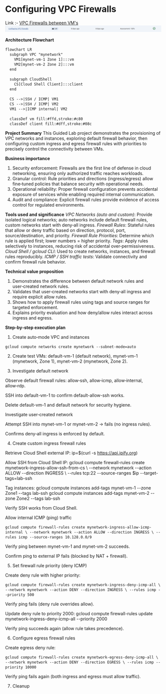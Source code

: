 # Configuring VPC Firewalls

Link :- [VPC Firewalls between VM's](https://www.skills.google/focuses/19172?parent=catalog)
![image](image.png)

**Architecture Flowchart**
```mermaid
flowchart LR
  subgraph VPC "mynetwork"
    VM1[mynet-vm-1 Zone 1]:::vm
    VM2[mynet-vm-2 Zone 2]:::vm
  end

  subgraph CloudShell
    CS[Cloud Shell Client]:::client
  end

  CS -->|SSH / ICMP| VM1
  CS -->|SSH / ICMP| VM2
  VM1 -->|ICMP internal| VM2

  classDef vm fill:#ffd,stroke:#c80
  classDef client fill:#dff,stroke:#08c
```

**Project Summary**
This Guided Lab project demonstrates the provisioning of VPC networks and instances, exploring default firewall behavior, then configuring custom ingress and egress firewall rules with priorities to precisely control the connectivity between VMs.

**Business importance**
1) Security enforcement: Firewalls are the first line of defense in cloud networking, ensuring only authorized traffic reaches workloads.
2) Granular control: Rule priorities and directions (ingress/egress) allow fine‑tuned policies that balance security with operational needs.
3) Operational reliability: Proper firewall configuration prevents accidental exposure of services while enabling required internal communication.
4) Audit and compliance: Explicit firewall rules provide evidence of access control for regulated environments.

**Tools used and significance**
*VPC Networks (auto and custom)*: Provide isolated logical networks; auto networks include default firewall rules, custom networks start with deny‑all ingress.
*Firewall Rules*: Stateful rules that allow or deny traffic based on direction, protocol, port, source/destination, and priority.
*Firewall Rule Priorities*: Determine which rule is applied first; lower numbers = higher priority.
*Tags*: Apply rules selectively to instances, reducing risk of accidental over‑permissiveness.
*Cloud Shell / gcloud CLI*: Used to create networks, instances, and firewall rules reproducibly.
*ICMP / SSH traffic tests*: Validate connectivity and confirm firewall rule behavior.

**Technical value proposition**
1) Demonstrates the difference between default network rules and user‑created network rules.
2) Validates that user‑created networks start with deny‑all ingress and require explicit allow rules.
3) Shows how to apply firewall rules using tags and source ranges for targeted enforcement.
4) Explains priority evaluation and how deny/allow rules interact across ingress and egress.




**Step‑by‑step execution plan**

1) Create auto‑mode VPC and instances
```
gcloud compute networks create mynetwork --subnet-mode=auto
```
2) Create test VMs: default-vm-1 (default network), mynet-vm-1 (mynetwork, Zone 1), mynet-vm-2 (mynetwork, Zone 2).

3) Investigate default network

Observe default firewall rules: allow‑ssh, allow‑icmp, allow‑internal, allow‑rdp.

SSH into default-vm-1 to confirm default-allow-ssh works.

Delete default-vm-1 and default network for security hygiene.

Investigate user‑created network

Attempt SSH into mynet-vm-1 or mynet-vm-2 → fails (no ingress rules).

Confirms deny‑all ingress is enforced by default.

4) Create custom ingress firewall rules

Retrieve Cloud Shell external IP: ip=$(curl -s https://api.ipify.org)

Allow SSH from Cloud Shell IP: gcloud compute firewall-rules create mynetwork-ingress-allow-ssh-from-cs \ --network mynetwork --action ALLOW --direction INGRESS \ --rules tcp:22 --source-ranges $ip --target-tags=lab-ssh

Tag instances: gcloud compute instances add-tags mynet-vm-1 --zone Zone1 --tags lab-ssh gcloud compute instances add-tags mynet-vm-2 --zone Zone2 --tags lab-ssh

Verify SSH works from Cloud Shell.

Allow internal ICMP (ping) traffic
```
gcloud compute firewall-rules create mynetwork-ingress-allow-icmp-internal \ --network mynetwork --action ALLOW --direction INGRESS \ --rules icmp --source-ranges 10.128.0.0/9
```
Verify ping between mynet-vm-1 and mynet-vm-2 succeeds.

Confirm ping to external IP fails (blocked by NAT + firewall).

5) Set firewall rule priority (deny ICMP)

Create deny rule with higher priority: 
```
gcloud compute firewall-rules create mynetwork-ingress-deny-icmp-all \ --network mynetwork --action DENY --direction INGRESS \ --rules icmp --priority 500
```
Verify ping fails (deny rule overrides allow).

Update deny rule to priority 2000: gcloud compute firewall-rules update mynetwork-ingress-deny-icmp-all --priority 2000

Verify ping succeeds again (allow rule takes precedence).

6) Configure egress firewall rules

Create egress deny rule: 
```
gcloud compute firewall-rules create mynetwork-egress-deny-icmp-all \ --network mynetwork --action DENY --direction EGRESS \ --rules icmp --priority 10000
```

Verify ping fails again (both ingress and egress must allow traffic).

7) Cleanup